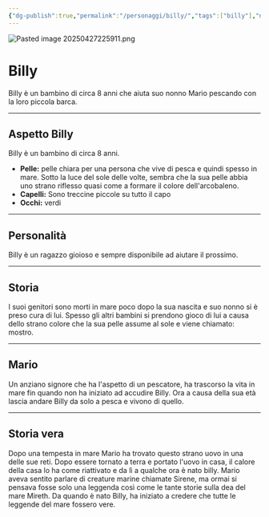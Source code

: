 ```yaml
---
{"dg-publish":true,"permalink":"/personaggi/billy/","tags":["billy"],"noteIcon":""}
---
```


![Pasted image 20250427225911.png](/img/user/_Files/Immagini/Pasted%20image%2020250427225911.png)
# Billy

Billy è un bambino di circa 8 anni che aiuta suo nonno Mario pescando con la loro piccola barca.

---
## Aspetto Billy
Billy è un bambino di circa 8 anni.
- **Pelle:** pelle chiara per una persona che vive di pesca e quindi spesso in mare. Sotto la luce del sole delle volte, sembra che la sua pelle abbia uno strano riflesso quasi come a formare il colore dell'arcobaleno.
- **Capelli:** Sono treccine piccole su tutto il capo
- **Occhi:** verdi

---
## Personalità
Billy è un ragazzo gioioso e sempre disponibile ad aiutare il prossimo.

---
## Storia
I suoi genitori sono morti in mare poco dopo la sua nascita e suo nonno si è preso cura di lui. Spesso gli altri bambini si prendono gioco di lui a causa dello strano colore che la sua pelle assume al sole e viene chiamato: mostro.

---
## Mario
Un anziano signore che ha l'aspetto di un pescatore, ha trascorso la vita in mare fin quando non ha iniziato ad accudire Billy. Ora a causa della sua età lascia andare Billy da solo a pesca e vivono di quello.

---
## Storia vera
Dopo una tempesta in mare Mario ha trovato questo strano uovo in una delle sue reti. Dopo essere tornato a terra e portato l'uovo in casa, il calore della casa lo ha come riattivato e da lì a qualche ora è nato billy. Mario aveva sentito parlare di creature marine chiamate Sirene, ma ormai si pensava fosse solo una leggenda così come le tante storie sulla dea del mare Mireth. Da quando è nato Billy, ha iniziato a credere che tutte le leggende del mare fossero vere.
